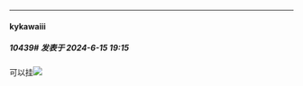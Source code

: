 ﻿
*****

####  kykawaiii  
##### 10439#       发表于 2024-6-15 19:15

可以挂<img src="https://static.saraba1st.com/image/smiley/face2017/034.png" referrerpolicy="no-referrer">

